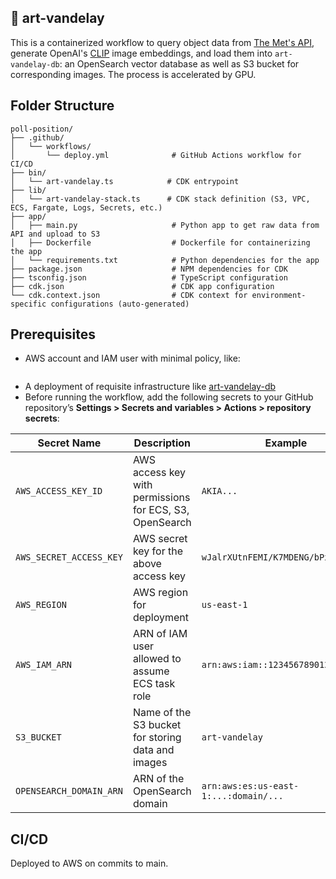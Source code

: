 ## 🎨 art-vandelay

This is a containerized workflow to query object data from [The Met's API](https://metmuseum.github.io/), generate OpenAI's [CLIP](https://www.github.com/jina-ai/clip-as-service) image embeddings, and load them into `art-vandelay-db`: an OpenSearch vector database as well as S3 bucket for corresponding images. The process is accelerated by GPU.

## Folder Structure

```
poll-position/
├── .github/
│   └── workflows/
│       └── deploy.yml              # GitHub Actions workflow for CI/CD
├── bin/
│   └── art-vandelay.ts            # CDK entrypoint
├── lib/
│   └── art-vandelay-stack.ts      # CDK stack definition (S3, VPC, ECS, Fargate, Logs, Secrets, etc.)
├── app/
│   ├── main.py                     # Python app to get raw data from API and upload to S3
│   ├── Dockerfile                  # Dockerfile for containerizing the app
│   └── requirements.txt            # Python dependencies for the app
├── package.json                    # NPM dependencies for CDK
├── tsconfig.json                   # TypeScript configuration
├── cdk.json                        # CDK app configuration
└── cdk.context.json                # CDK context for environment-specific configurations (auto-generated)
```

## Prerequisites

* AWS account and IAM user with minimal policy, like:
```
```
* A deployment of requisite infrastructure like [art-vandelay-db](https://www.github.com/reedmarkham/art-vandelay-db)
* Before running the workflow, add the following secrets to your GitHub repository’s **Settings > Secrets and variables > Actions > repository secrets**:

| Secret Name         | Description                                              | Example                |
|---------------------|---------------------------------------------------------|--------------------------------------|
| `AWS_ACCESS_KEY_ID` | AWS access key with permissions for ECS, S3, OpenSearch | `AKIA...`                            |
| `AWS_SECRET_ACCESS_KEY` | AWS secret key for the above access key             | `wJalrXUtnFEMI/K7MDENG/bPxRfiCY...`  |
| `AWS_REGION`        | AWS region for deployment                               | `us-east-1`                          |
| `AWS_IAM_ARN`       | ARN of IAM user allowed to assume ECS task role         | `arn:aws:iam::123456789012:user/ci`  |
| `S3_BUCKET`         | Name of the S3 bucket for storing data and images       | `art-vandelay`                       |
| `OPENSEARCH_DOMAIN_ARN` | ARN of the OpenSearch domain                       | `arn:aws:es:us-east-1:...:domain/...`|

## CI/CD

Deployed to AWS on commits to main.